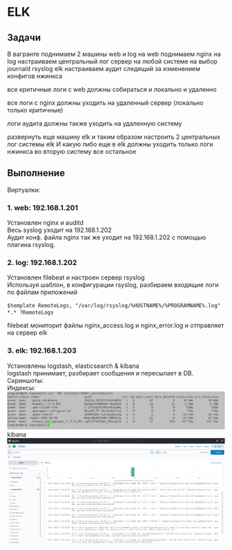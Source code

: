 # ELK

## Задачи

В вагранте поднимаем 2 машины web и log
на web поднимаем nginx
на log настраиваем центральный лог сервер на любой системе на выбор
journald
rsyslog
elk
настраиваем аудит следящий за изменением конфигов нжинкса

все критичные логи с web должны собираться и локально и удаленно

все логи с nginx должны уходить на удаленный сервер (локально только критичные)

логи аудита должны также уходить на удаленную систему

развернуть еще машину elk и таким образом настроить 2 центральных лог системы elk И какую либо еще
в elk должны уходить только логи нжинкса
во вторую систему все остальное

## Выполнение

Виртуалки:
### 1. web:  192.168.1.201  
Установлен nginx и auditd  
Весь syslog уходит на 192.168.1.202  
Аудит конф. файла nginx так же уходит на 192.168.1.202 с помощью плагина rsyslog.

### 2. log: 192.168.1.202  
Установлен filebeat и настроен сервер rsyslog  
Используя шаблон, в конфигурации rsyslog, разбираем входящие логи по файлам приложений  
```
$template RemoteLogs, "/var/log/rsyslog/%HOSTNAME%/%PROGRAMNAME%.log"
*.* ?RemoteLogs
```
filebeat мониторит файлы nginx_access.log и nginx_error.log и отправляет на сервер elk  
### 3. elk: 192.168.1.203
Установлены logstash, elasticsearch & kibana  
logstash принимает, разбирает сообщения и пересылает в DB.  
Скриншоты:  
Индексы:  
![индексы](./log2.jpg "индексы")
kibana
![кибана](./log1.jpg "кибана")
